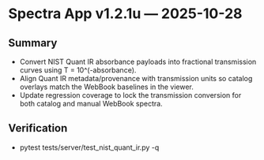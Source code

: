 # Spectra App v1.2.1u — 2025-10-28

## Summary
- Convert NIST Quant IR absorbance payloads into fractional transmission curves using T = 10^(-absorbance).
- Align Quant IR metadata/provenance with transmission units so catalog overlays match the WebBook baselines in the viewer.
- Update regression coverage to lock the transmission conversion for both catalog and manual WebBook spectra.

## Verification
- pytest tests/server/test_nist_quant_ir.py -q

